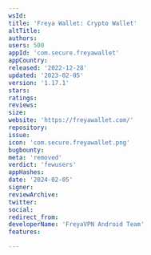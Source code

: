 ```yaml
---
wsId: 
title: 'Freya Wallet: Crypto Wallet'
altTitle: 
authors: 
users: 500
appId: 'com.secure.freyawallet'
appCountry: 
released: '2022-12-28'
updated: '2023-02-05'
version: '1.17.1'
stars: 
ratings: 
reviews: 
size: 
website: 'https://freyawallet.com/'
repository: 
issue: 
icon: 'com.secure.freyawallet.png'
bugbounty: 
meta: 'removed'
verdict: 'fewusers'
appHashes: 
date: '2024-02-05'
signer: 
reviewArchive: 
twitter: 
social: 
redirect_from: 
developerName: 'FreyaVPN Android Team'
features: 

---
```


